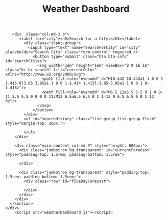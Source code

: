 <!DOCTYPE html>
<html lang="en">
    <head>
      <meta charset="UTF-8">
      <meta name="viewport" content="width=device-width, initial-scale=1, shrink-to-fit=no">
      <meta http-equiv="X-UA-Compatible" content="ie=edge">
      <title>Weather DashBoard</title>
      <link rel="stylesheet" href="https://cdn.jsdelivr.net/npm/bootstrap@4.5.3/dist/css/bootstrap.min.css" integrity="sha384-TX8t27EcRE3e/ihU7zmQxVncDAy5uIKz4rEkgIXeMed4M0jlfIDPvg6uqKI2xXr2" crossorigin="anonymous">
      <link rel="stylesheet" href="weatherDashboard.css">
      <script src="https://cdnjs.cloudflare.com/ajax/libs/moment.js/2.24.0/moment.min.js"></script>
      <script src="https://cdnjs.cloudflare.com/ajax/libs/jquery/3.2.1/jquery.min.js"></script>
      <script src="https://code.jquery.com/jquery-3.5.1.js" integrity="sha256-QWo7LDvxbWT2tbbQ97B53yJnYU3WhH/C8ycbRAkjPDc=" crossorigin="anonymous"></script>
    </head>
  <body>
    <header class="text-light" style="text-align: center;">
      <h1>Weather Dashboard</h1>
    </header>
    <div class="container-fluid">
                <!---->
      <section class="row" style="height: 100%;">

       <div  class="col-md-3 b">
          <label for="city"><h5>Search for a City:</h5></label>
            <div class="input-group">
              <input type="text" name="SearchForCity" id="city" placeholder="Search City" class="form-control" required />
                <button type="submit" class="btn btn-info" id="searchCities">
                  <svg width="1em" height="1em" viewBox="0 0 16 16" class="bi bi-search" fill="currentColor" xmlns="http://www.w3.org/2000/svg">
                    <path fill-rule="evenodd" d="M10.442 10.442a1 1 0 0 1 1.415 0l3.85 3.85a1 1 0 0 1-1.414 1.415l-3.85-3.85a1 1 0 0 1 0-1.415z"/>
                    <path fill-rule="evenodd" d="M6.5 12a5.5 5.5 0 1 0 0-11 5.5 5.5 0 0 0 0 11zM13 6.5a6.5 6.5 0 1 1-13 0 6.5 6.5 0 0 1 13 0z"/>
                  </svg>
                </button>
            </div>
            <ul id="searchHistory" class="list-group list-group-flush" style="margin-top: 20px;">
                        
            </ul>
        </div>
                
        <div class="main-content col-md-9" style="height: 600px;">
          <div class="jumbotron bg-transparent" id="currentForecast" style="padding-top: 1.5rem; padding-bottom: 1.5rem">
                    
          </div>
    
          <div class="jumbotron bg-transparent" style="padding-top: 1.5rem; padding-bottom: 1.5rem;">
            <div class="row" id="fiveDayForecast">
                            
            </div>
          </div>
        </div>
      </section>   
    </div>  
        <script src="weatherDashboard.js"></script>    
  </body>
</html>
    